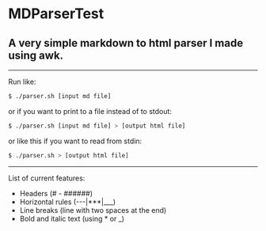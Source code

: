 # MDParserTest
## A very simple markdown to html parser I made using awk.

---
Run like:  
```sh
$ ./parser.sh [input md file]
```
or if you want to print to a file instead of to stdout:
```sh
$ ./parser.sh [input md file] > [output html file]
```
or like this if you want to read from stdin:
```sh
$ ./parser.sh > [output html file]
```
---

List of current features:  
- Headers (# - ######)
- Horizontal rules (---|\*\*\*|\_\_\_)
- Line breaks (line with two spaces at the end)
- Bold and italic text (using \* or \_)
